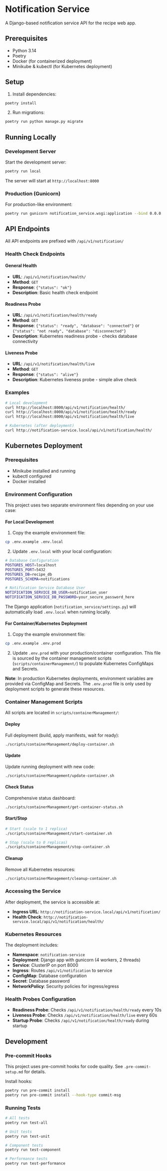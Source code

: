 # Notification Service

A Django-based notification service API for the recipe web app.

## Prerequisites

- Python 3.14
- Poetry
- Docker (for containerized deployment)
- Minikube & kubectl (for Kubernetes deployment)

## Setup

1. Install dependencies:
```bash
poetry install
```

2. Run migrations:
```bash
poetry run python manage.py migrate
```

## Running Locally

### Development Server

Start the development server:
```bash
poetry run local
```

The server will start at `http://localhost:8000`

### Production (Gunicorn)

For production-like environment:
```bash
poetry run gunicorn notification_service.wsgi:application --bind 0.0.0.0:8000 --workers 4
```

## API Endpoints

All API endpoints are prefixed with `/api/v1/notification/`

### Health Check Endpoints

#### General Health
- **URL**: `/api/v1/notification/health/`
- **Method**: `GET`
- **Response**: `{"status": "ok"}`
- **Description**: Basic health check endpoint

#### Readiness Probe
- **URL**: `/api/v1/notification/health/ready`
- **Method**: `GET`
- **Response**: `{"status": "ready", "database": "connected"}` or `{"status": "not ready", "database": "disconnected"}`
- **Description**: Kubernetes readiness probe - checks database connectivity

#### Liveness Probe
- **URL**: `/api/v1/notification/health/live`
- **Method**: `GET`
- **Response**: `{"status": "alive"}`
- **Description**: Kubernetes liveness probe - simple alive check

### Examples

```bash
# Local development
curl http://localhost:8000/api/v1/notification/health/
curl http://localhost:8000/api/v1/notification/health/ready
curl http://localhost:8000/api/v1/notification/health/live

# Kubernetes (after deployment)
curl http://notification-service.local/api/v1/notification/health/
```

## Kubernetes Deployment

### Prerequisites

- Minikube installed and running
- kubectl configured
- Docker installed

### Environment Configuration

This project uses two separate environment files depending on your use case:

#### For Local Development

1. Copy the example environment file:
```bash
cp .env.example .env.local
```

2. Update `.env.local` with your local configuration:
```bash
# Database Configuration
POSTGRES_HOST=localhost
POSTGRES_PORT=5432
POSTGRES_DB=recipe_db
POSTGRES_SCHEMA=notifications

# Notification Service Database User
NOTIFICATION_SERVICE_DB_USER=notification_user
NOTIFICATION_SERVICE_DB_PASSWORD=your_secure_password_here
```

The Django application (`notification_service/settings.py`) will automatically load `.env.local` when running locally.

#### For Container/Kubernetes Deployment

1. Copy the example environment file:
```bash
cp .env.example .env.prod
```

2. Update `.env.prod` with your production/container configuration. This file is sourced by the container management scripts (`scripts/containerManagement/`) to populate Kubernetes ConfigMaps and Secrets.

**Note**: In production Kubernetes deployments, environment variables are provided via ConfigMap and Secrets. The `.env.prod` file is only used by deployment scripts to generate these resources.

### Container Management Scripts

All scripts are located in `scripts/containerManagement/`:

#### Deploy
Full deployment (build, apply manifests, wait for ready):
```bash
./scripts/containerManagement/deploy-container.sh
```

#### Update
Update running deployment with new code:
```bash
./scripts/containerManagement/update-container.sh
```

#### Check Status
Comprehensive status dashboard:
```bash
./scripts/containerManagement/get-container-status.sh
```

#### Start/Stop
```bash
# Start (scale to 1 replica)
./scripts/containerManagement/start-container.sh

# Stop (scale to 0 replicas)
./scripts/containerManagement/stop-container.sh
```

#### Cleanup
Remove all Kubernetes resources:
```bash
./scripts/containerManagement/cleanup-container.sh
```

### Accessing the Service

After deployment, the service is accessible at:
- **Ingress URL**: `http://notification-service.local/api/v1/notification/`
- **Health Check**: `http://notification-service.local/api/v1/notification/health/`

### Kubernetes Resources

The deployment includes:
- **Namespace**: `notification-service`
- **Deployment**: Django app with gunicorn (4 workers, 2 threads)
- **Service**: ClusterIP on port 8000
- **Ingress**: Routes `/api/v1/notification` to service
- **ConfigMap**: Database configuration
- **Secret**: Database password
- **NetworkPolicy**: Security policies for ingress/egress

### Health Probes Configuration

- **Readiness Probe**: Checks `/api/v1/notification/health/ready` every 10s
- **Liveness Probe**: Checks `/api/v1/notification/health/live` every 60s
- **Startup Probe**: Checks `/api/v1/notification/health/ready` during startup

## Development

### Pre-commit Hooks

This project uses pre-commit hooks for code quality. See `.pre-commit-setup.md` for details.

Install hooks:
```bash
poetry run pre-commit install
poetry run pre-commit install --hook-type commit-msg
```

### Running Tests

```bash
# All tests
poetry run test-all

# Unit tests
poetry run test-unit

# Component tests
poetry run test-component

# Performance tests
poetry run test-performance
```
